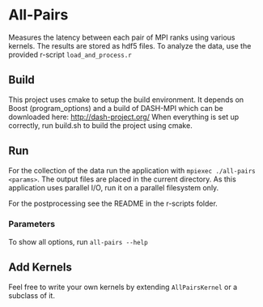 # All-Pairs
Measures the latency between each pair of MPI ranks using various kernels.
The results are stored as hdf5 files.
To analyze the data, use the provided r-script `load_and_process.r`

## Build
This project uses cmake to setup the build environment. It depends on Boost (program_options) and a build of DASH-MPI which can be downloaded here: http://dash-project.org/
When everything is set up correctly, run build.sh to build the project using cmake.

## Run
For the collection of the data run the application with `mpiexec ./all-pairs <params>`. The output files are placed in the current directory.
As this application uses parallel I/O, run it on a parallel filesystem only.

For the postprocessing see the README in the r-scripts folder.

### Parameters
To show all options, run `all-pairs --help`

## Add Kernels
Feel free to write your own kernels by extending `AllPairsKernel` or a subclass of it.
